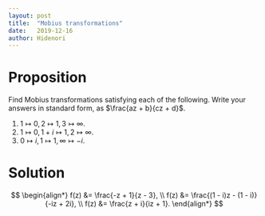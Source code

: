 ```yaml
---
layout: post
title:  "Mobius transformations"
date:   2019-12-16
author: Hidenori
---
```


# Proposition
Find Mobius transformations satisfying each of the following.
Write your answers in standard form, as $\frac{az + b}{cz + d}$.

1. $1 \mapsto 0, 2 \mapsto 1, 3 \mapsto \infty$.
1. $1 \mapsto 0, 1 + i \mapsto 1, 2 \mapsto \infty$.
1. $0 \mapsto i, 1 \mapsto 1, \infty \mapsto -i$.

# Solution

$$
\begin{align*}
  f(z) &= \frac{-z + 1}{z - 3}, \\
  f(z) &= \frac{(1 - i)z - (1 - i)}{-iz + 2i}, \\
  f(z) &= \frac{z + i}{iz + 1}.
\end{align*}
$$
